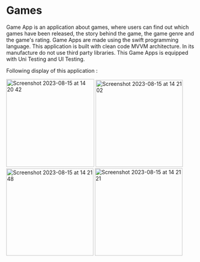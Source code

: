 # Games

Game App is an application about games, where users can find out which games have been released, the story behind the game, the game genre and the game's rating. Game Apps are made using the swift programming language. This application is built with clean code MVVM architecture. In its manufacture do not use third party libraries. This Game Apps is equipped with Uni Testing and UI Testing.

Following display of this application :

<img width="234" alt="Screenshot 2023-08-15 at 14 20 42" src="https://github.com/sdiik/Games/assets/17142848/4d29ac98-89e5-46ac-9bab-d34b8e7141f6">
<img width="232" alt="Screenshot 2023-08-15 at 14 21 02" src="https://github.com/sdiik/Games/assets/17142848/c3cf78d9-60c7-4503-84ec-aad97db52988">

<img width="232" alt="Screenshot 2023-08-15 at 14 21 48" src="https://github.com/sdiik/Games/assets/17142848/41e4fc7f-e8af-4735-9842-60a01df66d3d">
<img width="233" alt="Screenshot 2023-08-15 at 14 21 21" src="https://github.com/sdiik/Games/assets/17142848/8a9c6702-b892-46ec-8172-a64331551ab1">
